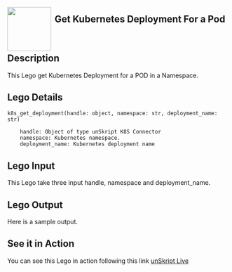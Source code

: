 [<img align="left" src="https://unskript.com/assets/favicon.png" width="100" height="100" style="padding-right: 5px">](https://unskript.com/assets/favicon.png) 
<h2>Get Kubernetes Deployment For a Pod</h2>

<br>

## Description
This Lego get Kubernetes Deployment for a POD in a Namespace.


## Lego Details

    k8s_get_deployment(handle: object, namespace: str, deployment_name: str)

        handle: Object of type unSkript K8S Connector
        namespace: Kubernetes namespace.
        deployment_name: Kubernetes deployment name

## Lego Input
This Lego take three input handle, namespace and deployment_name.

## Lego Output
Here is a sample output.


## See it in Action

You can see this Lego in action following this link [unSkript Live](https://us.app.unskript.io)